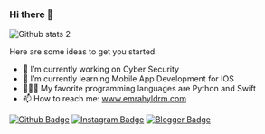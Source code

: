 ### Hi there 👋
<!--
**emr4h/emr4h** is a ✨ _special_ ✨ repository because its `README.md` (this file) appears on your GitHub profile.
-->
![Github stats 2](https://github-readme-stats.vercel.app/api?username=emr4h&show_icons=true&theme=radical)

Here are some ideas to get you started:

- 🔭 I’m currently working on Cyber Security
- 🌱 I’m currently learning Mobile App Development for IOS
- 👨🏻‍💻 My favorite programming languages are Python and Swift
- 📫 How to reach me: www.emrahyldrm.com

[![Github Badge](https://img.shields.io/badge/-Github-000?style=quare&labelColor=000&logo=Github&logoColor=white&link=link)](https://github.com/emr4h) 
[![Instagram Badge](https://img.shields.io/badge/-Instagram-C13584?style=flat-quare&labelColor=C13584&logo=instagram&logoColor=white&link=link)](https://www.instagram.com/sapkalihacker/?hl=tr) 
[![Blogger Badge](https://img.shields.io/badge/-Blogger-FF9800?style=flat-quare&labelColor=FF9800&logo=Blogger&logoColor=white&link=link)](https://www.emrahyldrm.com)





